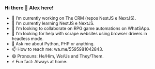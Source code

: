 ### Hi there 👋 Alex here!
<!--
**ilixindri/ilixindri** is a ✨ _special_ ✨ repository because its `README.md` (this file) appears on your GitHub profile.
Here are some ideas to get you started:
-->
- 🔭 I’m currently working on The CRM (repos NestJS e NextJS).
- 🌱 I’m currently learning NestJS e NextJS.
- 👯 I'm looking to collaborate on RPG game automations on WhatSApp.
- 🤔 I'm looking for help with scrape websites using browser drivers in headless mode.
- 💬 Ask me about Python, PHP or anything.
- 📫 How to reach me: wa.me/5595981042843.
- 😄 Pronouns: He/Him, We/Us and They/Them.
- ⚡ Fun fact: Always at home.
